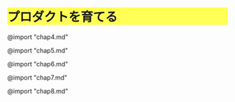 <style>
    html {
        counter-reset: chapter 1;
    }
    h1{
        counter-reset: sub-chapter 3;
        background-color: #ffff55;
    }
</style>

# プロダクトを育てる

@import "chap4.md"

<div style="page-break-before:always"></div>

@import "chap5.md"

<div style="page-break-before:always"></div>

@import "chap6.md"

<div style="page-break-before:always"></div>

@import "chap7.md"

<div style="page-break-before:always"></div>

@import "chap8.md"

